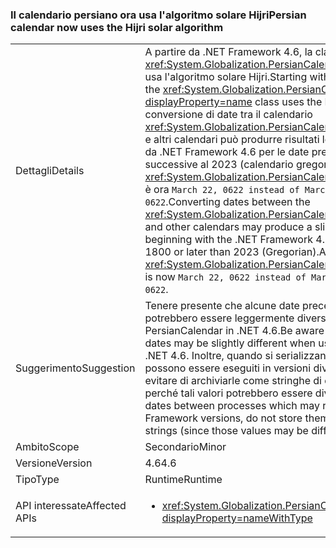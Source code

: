 ### <a name="persian-calendar-now-uses-the-hijri-solar-algorithm"></a><span data-ttu-id="7ccf5-101">Il calendario persiano ora usa l'algoritmo solare Hijri</span><span class="sxs-lookup"><span data-stu-id="7ccf5-101">Persian calendar now uses the Hijri solar algorithm</span></span>

|   |   |
|---|---|
|<span data-ttu-id="7ccf5-102">Dettagli</span><span class="sxs-lookup"><span data-stu-id="7ccf5-102">Details</span></span>|<span data-ttu-id="7ccf5-103">A partire da .NET Framework 4.6, la classe <xref:System.Globalization.PersianCalendar?displayProperty=name> usa l'algoritmo solare Hijri.</span><span class="sxs-lookup"><span data-stu-id="7ccf5-103">Starting with the .NET Framework 4.6, the <xref:System.Globalization.PersianCalendar?displayProperty=name> class uses the Hijri solar algorithm.</span></span> <span data-ttu-id="7ccf5-104">La conversione di date tra il calendario <xref:System.Globalization.PersianCalendar?displayProperty=name> e altri calendari può produrre risultati leggermente diversi a partire da .NET Framework 4.6 per le date precedenti al 1800 o successive al 2023 (calendario gregoriano). Inoltre, <xref:System.Globalization.PersianCalendar.MinSupportedDateTime> è ora <code>March 22, 0622 instead of March 21, 0622</code>.</span><span class="sxs-lookup"><span data-stu-id="7ccf5-104">Converting dates between the <xref:System.Globalization.PersianCalendar?displayProperty=name> and other calendars may produce a slightly different result beginning with the .NET Framework 4.6 for dates earlier than 1800 or later than 2023 (Gregorian).Also, <xref:System.Globalization.PersianCalendar.MinSupportedDateTime> is now <code>March 22, 0622 instead of March 21, 0622</code>.</span></span>|
|<span data-ttu-id="7ccf5-105">Suggerimento</span><span class="sxs-lookup"><span data-stu-id="7ccf5-105">Suggestion</span></span>|<span data-ttu-id="7ccf5-106">Tenere presente che alcune date precedenti o successive potrebbero essere leggermente diverse quando si usa PersianCalendar in .NET 4.6.</span><span class="sxs-lookup"><span data-stu-id="7ccf5-106">Be aware that some early or late dates may be slightly different when using the PersianCalendar in .NET 4.6.</span></span> <span data-ttu-id="7ccf5-107">Inoltre, quando si serializzano le date tra processi che possono essere eseguiti in versioni diverse di .NET Framework, evitare di archiviarle come stringhe di data PersianCalendar, perché tali valori potrebbero essere diversi.</span><span class="sxs-lookup"><span data-stu-id="7ccf5-107">Also, when serializing dates between processes which may run on different .NET Framework versions, do not store them as PersianCalendar date strings (since those values may be different).</span></span>|
|<span data-ttu-id="7ccf5-108">Ambito</span><span class="sxs-lookup"><span data-stu-id="7ccf5-108">Scope</span></span>|<span data-ttu-id="7ccf5-109">Secondario</span><span class="sxs-lookup"><span data-stu-id="7ccf5-109">Minor</span></span>|
|<span data-ttu-id="7ccf5-110">Versione</span><span class="sxs-lookup"><span data-stu-id="7ccf5-110">Version</span></span>|<span data-ttu-id="7ccf5-111">4.6</span><span class="sxs-lookup"><span data-stu-id="7ccf5-111">4.6</span></span>|
|<span data-ttu-id="7ccf5-112">Tipo</span><span class="sxs-lookup"><span data-stu-id="7ccf5-112">Type</span></span>|<span data-ttu-id="7ccf5-113">Runtime</span><span class="sxs-lookup"><span data-stu-id="7ccf5-113">Runtime</span></span>|
|<span data-ttu-id="7ccf5-114">API interessate</span><span class="sxs-lookup"><span data-stu-id="7ccf5-114">Affected APIs</span></span>|<ul><li><xref:System.Globalization.PersianCalendar?displayProperty=nameWithType></li></ul>|

